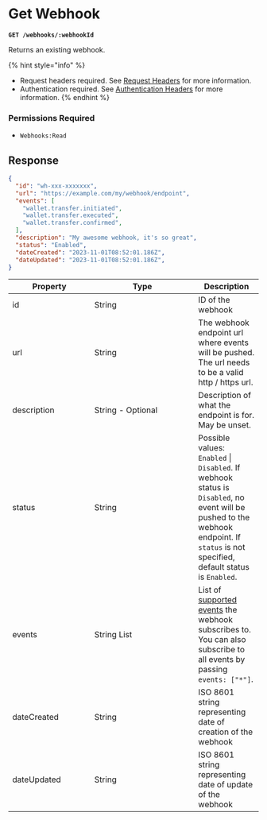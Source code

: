 # Get Webhook

**`GET /webhooks/:webhookId`**

Returns an existing webhook.&#x20;

{% hint style="info" %}
* Request headers required. See [Request Headers](../../getting-started/request-headers.md) for more information.
* Authentication required. See [Authentication Headers](../../getting-started/request-headers.md#authentication-headers) for more information.
{% endhint %}

### Permissions Required

* `Webhooks:Read`

## Response

```json
{
  "id": "wh-xxx-xxxxxxx",
  "url": "https://example.com/my/webhook/endpoint",
  "events": [
    "wallet.transfer.initiated",
    "wallet.transfer.executed",
    "wallet.transfer.confirmed",
  ],
  "description": "My awesome webhook, it's so great",
  "status": "Enabled",
  "dateCreated": "2023-11-01T08:52:01.186Z",
  "dateUpdated": "2023-11-01T08:52:01.186Z",
}
```

<table data-full-width="true"><thead><tr><th width="149.33333333333331">Property</th><th width="193">Type</th><th>Description</th></tr></thead><tbody><tr><td>id</td><td>String</td><td>ID of the webhook</td></tr><tr><td>url</td><td>String</td><td>The webhook endpoint url where events will be pushed. The url needs to be a valid http / https url.</td></tr><tr><td>description</td><td>String - Optional</td><td>Description of what the endpoint is for. May be unset.</td></tr><tr><td>status</td><td>String</td><td>Possible values: <code>Enabled</code> | <code>Disabled</code>. If webhook status is <code>Disabled</code>, no event will be pushed to the webhook endpoint. If <code>status</code> is not specified, default status is <code>Enabled</code>.</td></tr><tr><td>events</td><td>String List</td><td>List of <a href="./#supported-webhook-events">supported events</a> the webhook subscribes to. You can also subscribe to all events by passing  <code>events: ["*"]</code>.</td></tr><tr><td>dateCreated</td><td>String</td><td>ISO 8601 string representing date of creation of the webhook</td></tr><tr><td>dateUpdated</td><td>String</td><td>ISO 8601 string representing date of update of the webhook</td></tr></tbody></table>
